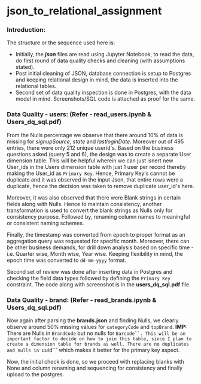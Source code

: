 # json_to_relational_assignment

### Introduction:
The structure or the sequence used here is:
  - Initially, the ***json*** files are read using Jupyter Notebook, to read the data, do first round of data quality checks and cleaning (with assumptions stated).
  - Post initial cleaning of JSON, database connection is setup to Postgres and keeping relational design in mind, the data is inserted into the relational tables.
  - Second set of data quality inspection is done in Postgres, with the data model in mind. Screenshots/SQL code is attached as proof for the same.

### Data Quality - users: (Refer - read_users.ipynb & Users_dq_sql.pdf)
From the Nulls percentage we observe that there around 10% of data is missing for *signupSource*, *state* and *lastloginDate*. Moreover out of 495 entries, there were only 212 unique userid's. Based on the business questions asked (query 5 and 6), the design was to create a separate User dimension table. This will be helpful wherein we can just isnert new User_ids in the Users dimension table with just 1 user per record thereby making the User_id as ```Primary Key```. Hence, Primary Key's cannot be duplicate and it was observed in the input Json, that entire rows were a duplicate, hence the decision was taken to remove duplicate user_id's here.  

Moreover, it was also observed that there were Blank strings in certain fields along with Nulls. Hence to maintain consistency, another transformation is used to convert the blank strings as Nulls only for consistency purpose. Followed by, renaming column names to meaningful or consistent naming schemes.

Finally, the timestamp was converted from epoch to proper format as an aggregation query was requested for specific month. Moreover, there can be other business demands, for drill down analysis based on specific time - i.e. Quarter wise, Month wise, Year wise. Keeping flexibility in mind, the epoch time was converted to ```dd-mm-yyyy``` format.


Second set of review was done after inserting data in Postgres and checking the field data types followed by defining the ```Primary Key``` constraint. The code along with screenshot is in the **users_dq_sql.pdf** file.


### Data Quality - brand: (Refer - read_brands.ipynb & Users_dq_sql.pdf)

Now again after parsing the **brands.json** and finding Nulls, we clearly observe around 50% missing values for ```categoryCode``` and ```topBrand```. **IMP:** There are Nulls in ```BrandCode``` but no nulls for ```Barcode``. This will be an important factor to decide on how to join this table, since I plan to create a dimension table for brands as well. There are no duplicates and nulls in ```uuid``` which makes it better for the primary key aspect. 

Now, the initial check is done, so we proceed with replacing blanks with None and column renaming and sequencing for consistency and finally upload to the postgres.
